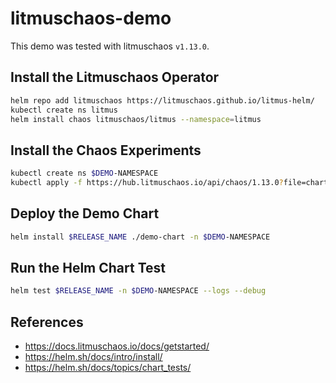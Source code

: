 # litmuschaos-demo

This demo was tested with litmuschaos `v1.13.0`.

## Install the Litmuschaos Operator

```bash
helm repo add litmuschaos https://litmuschaos.github.io/litmus-helm/
kubectl create ns litmus
helm install chaos litmuschaos/litmus --namespace=litmus
```

## Install the Chaos Experiments

```bash
kubectl create ns $DEMO-NAMESPACE
kubectl apply -f https://hub.litmuschaos.io/api/chaos/1.13.0?file=charts/generic/experiments.yaml -n $DEMO-NAMESPACE
```

## Deploy the Demo Chart

```bash
helm install $RELEASE_NAME ./demo-chart -n $DEMO-NAMESPACE
```

## Run the Helm Chart Test

```bash
helm test $RELEASE_NAME -n $DEMO-NAMESPACE --logs --debug
```

## References

* <https://docs.litmuschaos.io/docs/getstarted/>
* <https://helm.sh/docs/intro/install/>
* <https://helm.sh/docs/topics/chart_tests/>
